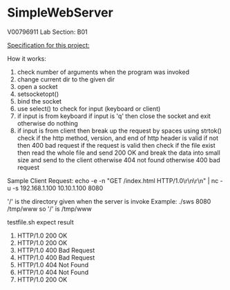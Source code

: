 # SimpleWebServer

V00796911
Lab Section: B01

[Specification for this project:](p1.pdf)

How it works:
1) check number of arguments when the program was invoked
2) change current dir to the given dir
3) open a socket
4) setsocketopt()
5) bind the socket
5) use select() to check for input (keyboard or client)
7) if input is from keyboard
   if input is 'q' then close the socket and exit
   otherwise do nothing
8) if input is from client then break up the request by spaces using strtok()
     check if the http method, version, and end of http header is valid
       if not then 400 bad request
     if the request is valid 
       then check if the file exist then read the whole file and send 200 OK and break the data into small size and send to the client 
       otherwise 404 not found
     otherwise 400 bad request

Sample Client Request:
echo -e -n "GET /index.html HTTP/1.0\r\n\r\n" | nc -u -s 192.168.1.100 10.10.1.100 8080

'/' is the directory given when the server is invoke
Example:
./sws 8080 /tmp/www
so '/' is /tmp/www

testfile.sh
expect result
1. HTTP/1.0 200 OK
2. HTTP/1.0 200 OK
3. HTTP/1.0 400 Bad Request
4. HTTP/1.0 400 Bad Request
5. HTTP/1.0 404 Not Found
6. HTTP/1.0 404 Not Found
7. HTTP/1.0 200 OK
